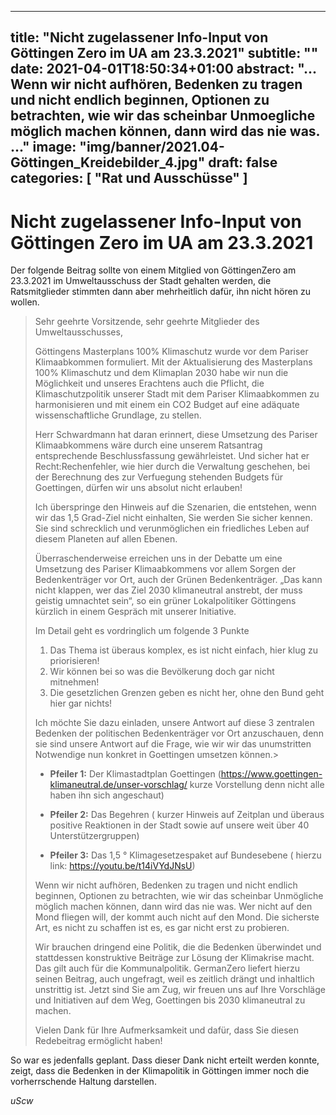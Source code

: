 
---
title: "Nicht zugelassener Info-Input von Göttingen Zero im UA am 23.3.2021"
subtitle: ""
date: 2021-04-01T18:50:34+01:00
abstract: "... Wenn wir nicht aufhören, Bedenken zu tragen und nicht endlich beginnen, Optionen zu betrachten, wie wir das scheinbar Unmoegliche möglich machen können, dann wird das nie was. ..."
image: "img/banner/2021.04-Göttingen_Kreidebilder_4.jpg"
draft: false
categories: [ "Rat und Ausschüsse" ]
---

# Nicht zugelassener Info-Input von Göttingen Zero im UA am 23.3.2021

Der folgende Beitrag sollte von einem Mitglied von GöttingenZero am 23.3.2021 im Umweltausschuss der Stadt gehalten werden, die Ratsmitglieder stimmten dann aber mehrheitlich dafür, ihn nicht hören zu wollen.

> Sehr geehrte Vorsitzende, sehr geehrte  Mitglieder des Umweltausschusses,
>
> Göttingens Masterplans 100% Klimaschutz wurde vor dem Pariser Klimaabkommen formuliert. Mit der Aktualisierung des Masterplans 100% Klimaschutz und dem Klimaplan 2030 habe wir nun die Möglichkeit und unseres Erachtens auch die Pflicht, die Klimaschutzpolitik unserer Stadt mit dem Pariser Klimaabkommen zu harmonisieren und mit einem ein CO2 Budget auf eine adäquate wissenschaftliche Grundlage, zu stellen. 
>
> Herr Schwardmann hat daran erinnert, diese Umsetzung des Pariser Klimaabkommens wäre durch eine unserem Ratsantrag entsprechende Beschlussfassung gewährleistet. Und sicher hat er Recht:Rechenfehler, wie hier durch die Verwaltung geschehen, bei der Berechnung des zur Verfuegung stehenden Budgets für Goettingen,  dürfen wir uns absolut nicht erlauben!
>
> Ich überspringe den Hinweis auf die Szenarien, die entstehen, wenn wir das 1,5 Grad-Ziel nicht einhalten, Sie werden Sie sicher kennen. Sie sind schrecklich und verunmöglichen ein friedliches Leben auf diesem Planeten auf allen Ebenen.
>
> Überraschenderweise erreichen uns in der Debatte um eine Umsetzung des Pariser Klimaabkommens vor allem Sorgen der Bedenkenträger vor Ort, auch der Grünen Bedenkenträger.  „Das kann nicht klappen, wer das Ziel 2030 klimaneutral anstrebt, der muss geistig umnachtet sein“, so ein grüner Lokalpolitiker Göttingens kürzlich in einem Gespräch mit unserer Initiative.
>
> Im Detail geht es vordringlich um folgende 3 Punkte
>
> 1. Das Thema ist überaus komplex, es ist nicht einfach, hier klug zu priorisieren!
> 2. Wir können bei so was die Bevölkerung doch gar nicht mitnehmen!
> 3. Die gesetzlichen Grenzen geben es nicht her, ohne den Bund geht hier gar nichts!
>
> Ich möchte Sie dazu einladen, unsere Antwort auf diese 3 zentralen Bedenken der politischen Bedenkenträger vor Ort anzuschauen, denn sie sind unsere Antwort auf die Frage, wie wir  wir das unumstritten Notwendige nun konkret in Goettingen umsetzen können.>
> 
> - **Pfeiler 1:** Der Klimastadtplan Goettingen (https://www.goettingen-klimaneutral.de/unser-vorschlag/ kurze Vorstellung denn nicht alle haben ihn sich angeschaut) 
>
> - **Pfeiler 2:** Das Begehren ( kurzer Hinweis auf Zeitplan und überaus positive Reaktionen in der Stadt sowie auf unsere weit über 40 Unterstützergruppen) 
>
> - **Pfeiler 3:**  Das 1,5 ° Klimagesetzespaket auf Bundesebene ( hierzu link: https://youtu.be/t14iVYdJNsU)
>
> Wenn wir nicht aufhören, Bedenken zu tragen und nicht endlich beginnen, Optionen zu betrachten, wie wir das scheinbar Unmögliche möglich machen können, dann wird das nie was. Wer nicht auf den Mond fliegen will, der kommt auch nicht auf den Mond. Die sicherste Art, es nicht zu schaffen ist es, es gar nicht erst zu probieren. 
> 
> Wir brauchen dringend eine Politik, die die Bedenken überwindet und stattdessen konstruktive Beiträge zur Lösung der Klimakrise macht. Das gilt auch für die Kommunalpolitik. GermanZero liefert hierzu seinen Beitrag, auch ungefragt, weil es zeitlich  drängt und inhaltlich unstrittig ist. Jetzt sind Sie am Zug, wir freuen uns auf Ihre Vorschläge und Initiativen auf dem Weg, Goettingen bis 2030 klimaneutral zu machen. 
>
> Vielen Dank für Ihre Aufmerksamkeit und dafür, dass Sie diesen Redebeitrag ermöglicht haben!

So war es jedenfalls geplant. Dass dieser Dank nicht erteilt werden konnte, zeigt, dass die Bedenken in der Klimapolitik in Göttingen immer noch die vorherrschende Haltung darstellen. 

*uScw*
